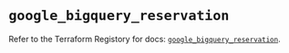# `google_bigquery_reservation`

Refer to the Terraform Registory for docs: [`google_bigquery_reservation`](https://registry.terraform.io/providers/hashicorp/google/4.82.0/docs/resources/bigquery_reservation).
